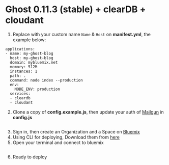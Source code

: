# Ghost 0.11.3 (stable) + clearDB + cloudant

1. Replace with your custom name `Name` & `Host` on **manifest.yml**, the example below:
  ```---
  applications:
  - name: my-ghost-blog
    host: my-ghost-blog
    domain: mybluemix.net
    memory: 512M
    instances: 1
    path: .
    command: node index --production
    env:
      NODE_ENV: production
    services:
    - cleardb
    - cloudant
  ```
2. Clone a copy of **config.example.js**, then update your auth of [Mailgun](https://www.mailgun.com/) in **config.js**
  ```cp config.example.js config.js
  ```
3. Sign in, then create an Organization and a Space on [Bluemix](https://console.ng.bluemix.net)
4. Using CLI for deploying, Download them from [here](https://console.ng.bluemix.net/docs/starters/install_cli.html)
5. Open your terminal and connect to bluemix
  ```bluemix login
  ```
6. Ready to deploy
  ```cf push
  ```
